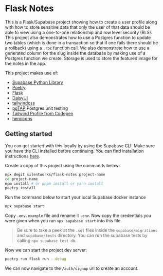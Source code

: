 # Flask Notes

This is a Flask/Supabase project showing how to create a user profile along with how to store sensitive data that only the user of that data should be able to view using a one-to-one relationship and row level security (RLS). This project also demonstrates how to use a Postgres function to update two tables (which is done in a transaction so that if one fails there should be a rollback) using a `.rpc` function call. We also demonstrate how to use a generated column for the slug inside the database by making use of a Postgres function we create. Storage is used to store the featured image for the notes in the app.

This project makes use of:

- [Supabase Python Library](https://supabase.com/docs/reference/python/introduction)
- [Poetry](https://python-poetry.org/)
- [Flask](https://flask.palletsprojects.com/en/3.0.x/)
- [DaisyUI](https://daisyui.com/)
- [tailwindcss](https://tailwindcss.com/)
- [pgTAP](https://pgtap.org/) Postgres unit testing
- [Tailwind Profile from Codepen](https://codepen.io/ScottWindon/pen/XWdbPLm)
- [heroicons](https://heroicons.com/)

## Getting started

You can get started with this locally by using the Supabase CLI. Make sure you have the CLI installed before continuing. You can find installation instructions [here](https://supabase.com/docs/guides/cli).

Create a copy of this project using the commands below:

```bash
npx degit silentworks/flask-notes project-name
cd project-name
npm install # or pnpm install or yarn install
poetry install
```

Run the command below to start your local Supabase docker instance

```bash
npx supabase start
```

Copy `.env.example` file and rename it `.env`. Now copy the credentials you were given when you ran `npx supabase start` into this file.

> Be sure to take a peek at the `.sql` files inside the `supabase/migrations` and `supabase/tests` directory. You can run the supabase tests by calling `npx supabase test db`.

Now we can start the project dev server:

```bash
poetry run flask run --debug
```

We can now navigate to the `/auth/signup` url to create an account.
